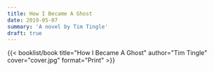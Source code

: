 ```yaml
---
title: How I Became A Ghost
date: 2019-05-07
summary: 'A novel by Tim Tingle'
draft: true
---
```


{{< booklist/book
title="How I Became A Ghost"
author="Tim Tingle"
cover="cover.jpg"
format="Print" >}}
